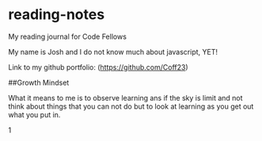 # reading-notes
My reading journal for Code Fellows

My name is Josh and I do not know much about javascript, YET!

Link to my github portfolio: (https://github.com/Coff23)

##Growth Mindset

What it means to me is to observe learning ans if the sky is limit and not think about things that you can not do but to look at learning as you get out what you put in.

1
